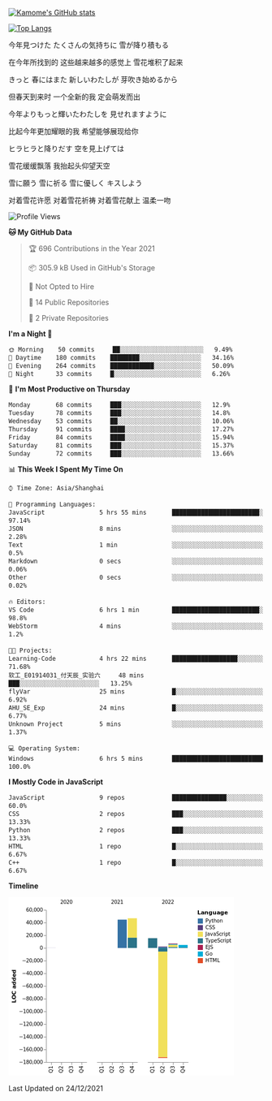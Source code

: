 [![Kamome's GitHub stats](https://github-readme-stats.vercel.app/api?username=MakinoharaShoko)](https://github.com/anuraghazra/github-readme-stats)

[![Top Langs](https://github-readme-stats.vercel.app/api/top-langs/?username=MakinoharaShoko&layout=compact)](https://github.com/anuraghazra/github-readme-stats)

今年見つけた たくさんの気持ちに 雪が降り積もる

在今年所找到的 这些越来越多的感觉上 雪花堆积了起来

きっと 春にはまた 新しいわたしが 芽吹き始めるから

但春天到来时 一个全新的我 定会萌发而出

今年よりもっと輝いたわたしを 見せれますように

比起今年更加耀眼的我 希望能够展现给你

ヒラヒラと降りだす 空を見上げては

雪花缓缓飘落 我抬起头仰望天空

雪に願う 雪に祈る 雪に優しく キスしよう

对着雪花许愿 对着雪花祈祷 对着雪花献上 温柔一吻

<!--
**MakinoharaShoko/MakinoharaShoko** is a ✨ _special_ ✨ repository because its `README.md` (this file) appears on your GitHub profile.

Here are some ideas to get you started:

- 🔭 I’m currently working on ...
- 🌱 I’m currently learning ...
- 👯 I’m looking to collaborate on ...
- 🤔 I’m looking for help with ...
- 💬 Ask me about ...
- 📫 How to reach me: ...
- 😄 Pronouns: ...
- ⚡ Fun fact: ...
-->

<!--START_SECTION:waka-->
![Profile Views](http://img.shields.io/badge/Profile%20Views-16-blue)

**🐱 My GitHub Data** 

> 🏆 696 Contributions in the Year 2021
 > 
> 📦 305.9 kB Used in GitHub's Storage 
 > 
> 🚫 Not Opted to Hire
 > 
> 📜 14 Public Repositories 
 > 
> 🔑 2 Private Repositories  
 > 
**I'm a Night 🦉** 

```text
🌞 Morning    50 commits     ██░░░░░░░░░░░░░░░░░░░░░░░   9.49% 
🌆 Daytime    180 commits    ████████░░░░░░░░░░░░░░░░░   34.16% 
🌃 Evening    264 commits    ████████████░░░░░░░░░░░░░   50.09% 
🌙 Night      33 commits     █░░░░░░░░░░░░░░░░░░░░░░░░   6.26%

```
📅 **I'm Most Productive on Thursday** 

```text
Monday       68 commits     ███░░░░░░░░░░░░░░░░░░░░░░   12.9% 
Tuesday      78 commits     ███░░░░░░░░░░░░░░░░░░░░░░   14.8% 
Wednesday    53 commits     ██░░░░░░░░░░░░░░░░░░░░░░░   10.06% 
Thursday     91 commits     ████░░░░░░░░░░░░░░░░░░░░░   17.27% 
Friday       84 commits     ████░░░░░░░░░░░░░░░░░░░░░   15.94% 
Saturday     81 commits     ███░░░░░░░░░░░░░░░░░░░░░░   15.37% 
Sunday       72 commits     ███░░░░░░░░░░░░░░░░░░░░░░   13.66%

```


📊 **This Week I Spent My Time On** 

```text
⌚︎ Time Zone: Asia/Shanghai

💬 Programming Languages: 
JavaScript               5 hrs 55 mins       ████████████████████████░   97.14% 
JSON                     8 mins              ░░░░░░░░░░░░░░░░░░░░░░░░░   2.28% 
Text                     1 min               ░░░░░░░░░░░░░░░░░░░░░░░░░   0.5% 
Markdown                 0 secs              ░░░░░░░░░░░░░░░░░░░░░░░░░   0.06% 
Other                    0 secs              ░░░░░░░░░░░░░░░░░░░░░░░░░   0.02%

🔥 Editors: 
VS Code                  6 hrs 1 min         ████████████████████████░   98.8% 
WebStorm                 4 mins              ░░░░░░░░░░░░░░░░░░░░░░░░░   1.2%

🐱‍💻 Projects: 
Learning-Code            4 hrs 22 mins       ██████████████████░░░░░░░   71.68% 
软工_E01914031_付天辰_实验六     48 mins             ███░░░░░░░░░░░░░░░░░░░░░░   13.25% 
flyVar                   25 mins             █░░░░░░░░░░░░░░░░░░░░░░░░   6.92% 
AHU_SE_Exp               24 mins             █░░░░░░░░░░░░░░░░░░░░░░░░   6.77% 
Unknown Project          5 mins              ░░░░░░░░░░░░░░░░░░░░░░░░░   1.37%

💻 Operating System: 
Windows                  6 hrs 5 mins        █████████████████████████   100.0%

```

**I Mostly Code in JavaScript** 

```text
JavaScript               9 repos             ███████████████░░░░░░░░░░   60.0% 
CSS                      2 repos             ███░░░░░░░░░░░░░░░░░░░░░░   13.33% 
Python                   2 repos             ███░░░░░░░░░░░░░░░░░░░░░░   13.33% 
HTML                     1 repo              █░░░░░░░░░░░░░░░░░░░░░░░░   6.67% 
C++                      1 repo              █░░░░░░░░░░░░░░░░░░░░░░░░   6.67%

```


**Timeline**

![Chart not found](https://raw.githubusercontent.com/MakinoharaShoko/MakinoharaShoko/main/charts/bar_graph.png) 


 Last Updated on 24/12/2021
<!--END_SECTION:waka-->
